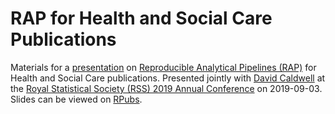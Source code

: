 # RAP for Health and Social Care Publications

Materials for a [presentation](https://rss.org.uk/RSS/media/File-library/Conference/RSS-Abstracts-booklet-2019-A4.pdf#page=7) on [Reproducible Analytical Pipelines (RAP)](https://www.isdscotland.org/About-ISD/Methodologies/_docs/Reproducible_Analytical_Pipelines_paper_v1.4.pdf) for Health and Social Care publications. Presented jointly with [David Caldwell](https://github.com/davidc92) at the [Royal Statistical Society (RSS) 2019 Annual Conference](https://rss.org.uk/RSS/media/File-library/Conference/RSS-2019-Conference-directory-final-online-version.pdf) on 2019-09-03. Slides can be viewed on [RPubs](https://rpubs.com/jackhannah95/rap-health-social-care).
